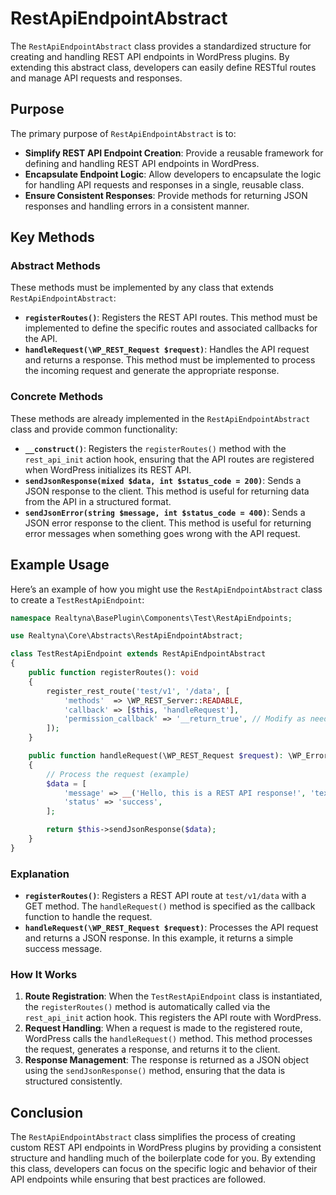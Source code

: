 # RestApiEndpointAbstract

The `RestApiEndpointAbstract` class provides a standardized structure for creating and handling REST API endpoints in WordPress plugins. By extending this abstract class, developers can easily define RESTful routes and manage API requests and responses.

## Purpose

The primary purpose of `RestApiEndpointAbstract` is to:

- **Simplify REST API Endpoint Creation**: Provide a reusable framework for defining and handling REST API endpoints in WordPress.
- **Encapsulate Endpoint Logic**: Allow developers to encapsulate the logic for handling API requests and responses in a single, reusable class.
- **Ensure Consistent Responses**: Provide methods for returning JSON responses and handling errors in a consistent manner.

## Key Methods

### Abstract Methods

These methods must be implemented by any class that extends `RestApiEndpointAbstract`:

- **`registerRoutes()`**: Registers the REST API routes. This method must be implemented to define the specific routes and associated callbacks for the API.
- **`handleRequest(\WP_REST_Request $request)`**: Handles the API request and returns a response. This method must be implemented to process the incoming request and generate the appropriate response.

### Concrete Methods

These methods are already implemented in the `RestApiEndpointAbstract` class and provide common functionality:

- **`__construct()`**: Registers the `registerRoutes()` method with the `rest_api_init` action hook, ensuring that the API routes are registered when WordPress initializes its REST API.
- **`sendJsonResponse(mixed $data, int $status_code = 200)`**: Sends a JSON response to the client. This method is useful for returning data from the API in a structured format.
- **`sendJsonError(string $message, int $status_code = 400)`**: Sends a JSON error response to the client. This method is useful for returning error messages when something goes wrong with the API request.

## Example Usage

Here’s an example of how you might use the `RestApiEndpointAbstract` class to create a `TestRestApiEndpoint`:

```php
namespace Realtyna\BasePlugin\Components\Test\RestApiEndpoints;

use Realtyna\Core\Abstracts\RestApiEndpointAbstract;

class TestRestApiEndpoint extends RestApiEndpointAbstract
{
    public function registerRoutes(): void
    {
        register_rest_route('test/v1', '/data', [
            'methods'  => \WP_REST_Server::READABLE,
            'callback' => [$this, 'handleRequest'],
            'permission_callback' => '__return_true', // Modify as needed
        ]);
    }

    public function handleRequest(\WP_REST_Request $request): \WP_Error|\WP_REST_Response
    {
        // Process the request (example)
        $data = [
            'message' => __('Hello, this is a REST API response!', 'text-domain'),
            'status' => 'success',
        ];

        return $this->sendJsonResponse($data);
    }
}
```

### Explanation

- **`registerRoutes()`**: Registers a REST API route at `test/v1/data` with a GET method. The `handleRequest()` method is specified as the callback function to handle the request.
- **`handleRequest(\WP_REST_Request $request)`**: Processes the API request and returns a JSON response. In this example, it returns a simple success message.

### How It Works

1. **Route Registration**: When the `TestRestApiEndpoint` class is instantiated, the `registerRoutes()` method is automatically called via the `rest_api_init` action hook. This registers the API route with WordPress.
2. **Request Handling**: When a request is made to the registered route, WordPress calls the `handleRequest()` method. This method processes the request, generates a response, and returns it to the client.
3. **Response Management**: The response is returned as a JSON object using the `sendJsonResponse()` method, ensuring that the data is structured consistently.

## Conclusion

The `RestApiEndpointAbstract` class simplifies the process of creating custom REST API endpoints in WordPress plugins by providing a consistent structure and handling much of the boilerplate code for you. By extending this class, developers can focus on the specific logic and behavior of their API endpoints while ensuring that best practices are followed.
